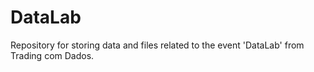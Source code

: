 # DataLab
Repository for storing data and files related to the event 'DataLab' from Trading com Dados.
